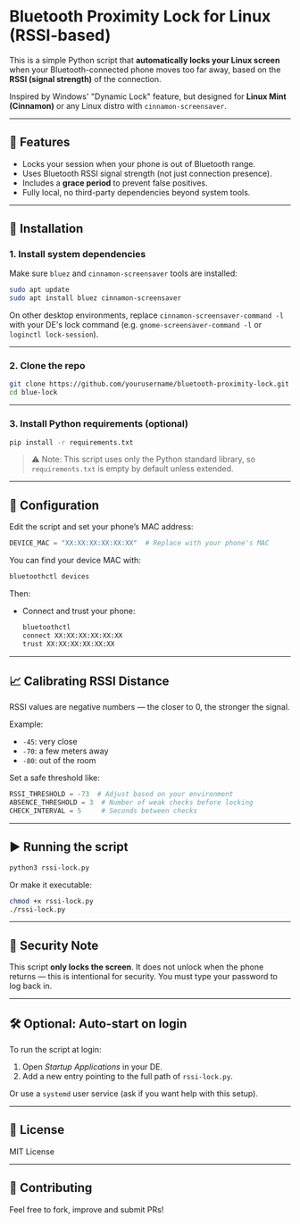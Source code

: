 # Bluetooth Proximity Lock for Linux (RSSI-based)

This is a simple Python script that **automatically locks your Linux screen** when your Bluetooth-connected phone moves too far away, based on the **RSSI (signal strength)** of the connection.

Inspired by Windows' "Dynamic Lock" feature, but designed for **Linux Mint (Cinnamon)** or any Linux distro with `cinnamon-screensaver`.

---

## 🔧 Features

- Locks your session when your phone is out of Bluetooth range.
- Uses Bluetooth RSSI signal strength (not just connection presence).
- Includes a **grace period** to prevent false positives.
- Fully local, no third-party dependencies beyond system tools.

---

## 🚀 Installation

### 1. Install system dependencies

Make sure `bluez` and `cinnamon-screensaver` tools are installed:

```bash
sudo apt update
sudo apt install bluez cinnamon-screensaver
```

On other desktop environments, replace `cinnamon-screensaver-command -l` with your DE's lock command (e.g. `gnome-screensaver-command -l` or `loginctl lock-session`).

---

### 2. Clone the repo

```bash
git clone https://github.com/yourusername/bluetooth-proximity-lock.git
cd blue-lock
```

---

### 3. Install Python requirements (optional)

```bash
pip install -r requirements.txt
```

> ⚠️ Note: This script uses only the Python standard library, so `requirements.txt` is empty by default unless extended.

---

## 🔧 Configuration

Edit the script and set your phone’s MAC address:

```python
DEVICE_MAC = "XX:XX:XX:XX:XX:XX"  # Replace with your phone's MAC
```

You can find your device MAC with:

```bash
bluetoothctl devices
```

Then:
- Connect and trust your phone:
  ```bash
  bluetoothctl
  connect XX:XX:XX:XX:XX:XX
  trust XX:XX:XX:XX:XX:XX
  ```

---

## 📈 Calibrating RSSI Distance

RSSI values are negative numbers — the closer to 0, the stronger the signal.

Example:
- `-45`: very close
- `-70`: a few meters away
- `-80`: out of the room

Set a safe threshold like:

```python
RSSI_THRESHOLD = -73  # Adjust based on your environment
ABSENCE_THRESHOLD = 3  # Number of weak checks before locking
CHECK_INTERVAL = 5     # Seconds between checks
```

---

## ▶️ Running the script

```bash
python3 rssi-lock.py
```

Or make it executable:

```bash
chmod +x rssi-lock.py
./rssi-lock.py
```

---

## 🔐 Security Note

This script **only locks the screen**. It does not unlock when the phone returns — this is intentional for security. You must type your password to log back in.

---

## 🛠 Optional: Auto-start on login

To run the script at login:
1. Open *Startup Applications* in your DE.
2. Add a new entry pointing to the full path of `rssi-lock.py`.

Or use a `systemd` user service (ask if you want help with this setup).

---

## 📄 License

MIT License

---

## 🤝 Contributing

Feel free to fork, improve and submit PRs!
